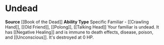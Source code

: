 ﻿---
ability_type: Specific Familiar - Crawling Hand
actions: null
frequency: null
id: '79'
name: Undead
rarity: Common
requirement: null
source: '[[DATABASE/source/Book of the Dead|Book of the Dead]]'
trait: null
type: Familiar Ability

---
# Undead

**Source** [[Book of the Dead]]
**Ability Type** Specific Familiar - [[Crawling Hand]], [[Old Friend]], [[Polong]], [[Talking Head]]
Your familiar is undead. It has [[Negative Healing]] and is immune to death effects, disease, poison, and [[Unconscious]]. It's destroyed at 0 HP.